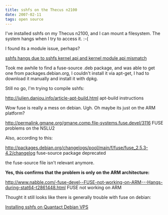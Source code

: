 ```yaml
---
title: sshfs on the Thecus n2100
date: 2007-02-11
tags: open source
---
```

I've installed sshfs on my Thecus n2100, and I can mount a filesystem. The system hangs when I try to access it. :-(

I found its a module issue, perhaps?

<a href="http://www.arcknowledge.com/gmane.comp.file-systems.fuse.sshfs/2006-05/msg00017.html" title="http://www.arcknowledge.com/gmane.comp.file-systems.fuse.sshfs/2006-05/msg00017.html">sshfs hangs due to sshfs kernel api and kernel module api mismatch</a>

Took me awhile to find a fuse-source .deb package, and was able to get one from packages.debian.org, I couldn't install it via apt-get, I had to download it manually and install it with dpkg.

Still no go, I'm trying to compile sshfs:

<a href="http://julien.danjou.info/article-apt-build.html">http://julien.danjou.info/article-apt-build.html apt-build instructions</a>

Wow fuse is really a mess on debian. Ugh. Oh maybe its just on the ARM platform?

<a href="http://permalink.gmane.org/gmane.comp.file-systems.fuse.devel/3116">http://permalink.gmane.org/gmane.comp.file-systems.fuse.devel/3116 FUSE problems on the NSLU2</a>

Also, according to this:

<a href="http://packages.debian.org/changelogs/pool/main/f/fuse/fuse_2.5.3-4.2/changelog">http://packages.debian.org/changelogs/pool/main/f/fuse/fuse_2.5.3-4.2/changelog fuse-source package deprecated</a>

the fuse-source file isn't relevant anymore.

<strong>Yes, this confirms that the problem is only on the ARM architecture: </strong>

<a href="http://www.nabble.com/-fuse-devel--FUSE-not-working-on-ARM---Hangs-during-stat64-t2861448.html">http://www.nabble.com/-fuse-devel--FUSE-not-working-on-ARM---Hangs-during-stat64-t2861448.html FUSE not working on ARM</a>

Thought it still looks like there is generally trouble with fuse on debian:

<a href="http://www.docunext.com/acc/nxwiki/view/Installing-sshfs-on-Quantact-Debian-VPS/" title="http://www.docunext.com/acc/nxwiki/view/Installing-sshfs-on-Quantact-Debian-VPS.html">Installing sshfs on Quantact Debian VPS</a>

